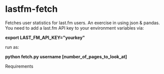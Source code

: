 lastfm-fetch
============

Fetches user statistics for last.fm users. An exercise in using json &amp; pandas.
You need to add a last.fm API key to your environment variables via:

**export LAST_FM_API_KEY="yourkey"**

run as:

**python fetch.py username [number_of_pages_to_look_at]**

Requirements


